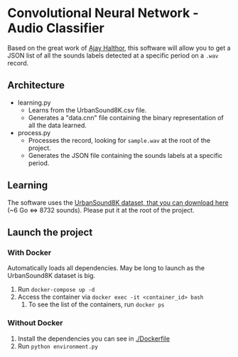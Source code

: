 # Convolutional Neural Network - Audio Classifier

Based on the great work of [Ajay Halthor](https://github.com/ajhalthor/audio-classifier-convNet/blob/master/env_sound_discrimination.ipynb), this software will allow you to get a JSON list of all the sounds labels detected at a specific period on a `.wav` record.

## Architecture

- learning.py
  - Learns from the UrbanSound8K.csv file.
  - Generates a "data.cnn" file containing the binary representation of all the data learned.
- process.py
  - Processes the record, looking for `sample.wav` at the root of the project.
  - Generates the JSON file containing the sounds labels at a specific period.

## Learning

The software uses the [UrbanSound8K dataset, that you can download here](https://urbansounddataset.weebly.com/urbansound8k.html) (~6 Go <=> 8732 sounds). Please put it at the root of the project.

## Launch the project 

### With Docker

Automatically loads all dependencies. May be long to launch as the UrbanSound8K dataset is big.

1. Run `docker-compose up -d`
2. Access the container via `docker exec -it <container_id> bash`
   1. To see the list of the containers, run `docker ps`

### Without Docker

1. Install the dependencies you can see in [./Dockerfile](./Dockerfile)
2. Run `python environment.py`